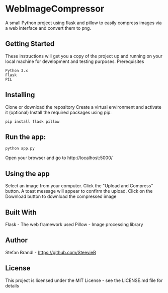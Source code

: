 # WebImageCompressor
A small Python project using flask and pillow to easily compress images via a web interface and convert them to png.

## Getting Started

These instructions will get you a copy of the project up and running on your local machine for development and testing purposes.
Prerequisites

    Python 3.x
    Flask
    PIL

## Installing

Clone or download the repository
Create a virtual environment and activate it (optional)
Install the required packages using pip:

```pip install flask pillow```

## Run the app:

```python app.py```

Open your browser and go to http://localhost:5000/

## Using the app

Select an image from your computer.
Click the "Upload and Compress" button.
A toast message will appear to confirm the upload.
Click on the Download button to download the compressed image

## Built With

Flask - The web framework used
Pillow - Image processing library

## Author

Stefan Brandl - https://github.com/SteevieB

## License

This project is licensed under the MIT License - see the LICENSE.md file for details

